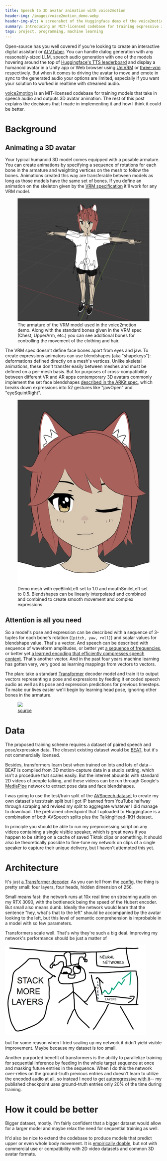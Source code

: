 ```yaml
---
title: Speech to 3D avatar animation with voice2motion
header-img: /images/voice2motion_demo.webp
header-img-alt: A screenshot of the Huggingface demo of the voice2motion network
summary: Introducing an MIT-licensed codebase for training expressive 3D avatar animations from 2D video datasets
tags: project, programming, machine learning
---
```

Open-source has you well covered if you're looking to create an interactive digital assistant or [AI VTuber](https://www.ksadov.com/posts/2024-05-16-aituber.html). You can handle dialog generation with any reasonably-sized LLM, speech audio generation with one of the models hovering around the top of [Huggingface's TTS leaderboard](https://huggingface.co/spaces/ttsds/benchmark) and display a humanoid avatar in a Unity app or Web browser using [UniVRM](https://github.com/vrm-c/UniVRM) or [three-vrm](https://github.com/pixiv/three-vrm) respectively. But when it comes to driving the avatar to move and emote in sync to the generated audio your options are limited, especially if you want your solution to worked in realtime with streamed audio.

[voice2motion](https://github.com/ksadov/voice2motion) is an MIT-licensed codebase for training models that take in speech audio and outputs 3D avatar animation. The rest of this post explains the decisions that I made in implementing it and how I think it could be better.

# Background
## Animating a 3D avatar
Your typical humanoid 3D model comes equipped with a posable armature. You can create animations by specifying a sequence of rotations for each bone in the armature and weighting vertices on the mesh to follow the bones. Animations created this way are transferable between models as long as those models have the same set of bones. If you define an animation on the skeleton given by the [VRM specification](https://github.com/vrm-c/vrm-specification/blob/master/specification/0.0/README.md#vrm-extension-models-bone-mapping-jsonextensionsvrmhumanoid) it'll work for any VRM model.

<figure>
<img
src="/images/voice2motion_armature.webp"
/>
<figcaption>The armature of the VRM model used in the voice2motion demo. Along with the standard bones given in the VRM spec (Chest, UpperArm, etc.) you can see additional bones for controlling the movement of the clothing and hair.</figcaption>
</figure>

The VRM spec doesn't define face bones apart from eyes and jaw. To create expressions animators can use blendshapes (aka "shapekeys"): deformations defined directly on a mesh's vertices. Unlike skeletal animations, these don't transfer easily between meshes and must be defined on a per-mesh basis. But for purposes of cross-compatibility between different VR and AR apps contemporary 3D avatars commonly implement the set face blendshapes [described in the ARKit spec](https://arkit-face-blendshapes.com/), which breaks down expressions into 52 gestures like "jawOpen" and "eyeSquintRight".

<figure>
<img
src="/images/voice2motion_blendshapes.webp"
/>
<figcaption>Demo mesh with eyeBlinkLeft set to 1.0 and mouthSmileLeft set to 0.5. Blendshapes can be linearly interpolated and combined and combined to create smooth movement and complex expressions.</figcaption>
</figure>


## Attention is all you need
So a model's pose and expression can be described with a sequence of 3-tuples for each bone's rotation (`[pitch, yaw, roll]`) and scalar values for blendshape value. That's a vector. And speech can be described with sequence of  waveform amplitudes, or better yet [a sequence of frequencies](https://en.wikipedia.org/wiki/Spectrogram), or better yet [a learned encoding that efficiently compresses speech content](https://huggingface.co/docs/transformers/en/model_doc/hubert). That's another vector. And in the past four years machine learning has gotten very, very good as learning mappings from vectors to vectors.

The plan: take a standard [Transformer](https://en.wikipedia.org/wiki/Transformer) decoder model and train it to output vectors representing a pose and expressions by feeding it encoded speech audio as well as its pose and expression predictions for previous timesteps. To make our lives easier we'll begin by learning head pose, ignoring other bones in the armature.


<figure>
<img
src="https://raw.githubusercontent.com/dvgodoy/dl-visuals/refs/heads/main/Transformers/transf_decself.png"
/>
<figcaption>
<a href="https://github.com/dvgodoy/dl-visuals/blob/main/Transformers/transf_decself.png">source</a> </figcaption>
</figure>

# Data
The proposed training scheme requires a dataset of paired speech and pose/expression data. The closest existing dataset would be [BEAT](https://github.com/camenduru/BEAT), but it's not commercially licensed.

Besides, transformers learn best when trained on lots and lots of data-- BEAT is compiled from 3D motion-capture data in a studio setting, which isn't a procedure that scales easily. But the internet abounds with standard 2D videos of people talking, and these videos can be run through Google's [MediaPipe](https://github.com/google-ai-edge/mediapipe) network to extract pose data and face blendshapes.

I was going to use the test/train split of the [AVSpeech dataset](https://looking-to-listen.github.io/avspeech/) to create my own dataset's test/train split but I got IP banned from YouTube halfway through scraping and revised my split to aggregate whatever I did manage to download. The pretrained checkpoint that I uploaded to Huggingface is a combination of both AVSpeech splits plus the [TalkingHead-1KH](https://github.com/ksadov/TalkingHead-1KH) dataset.

In principle you should be able to run my preprocessing script on any videos containing a single visible speaker, which is great news if you happen to be sitting on a cache of saved Tiktok clips or something. It should also be theoretically possible to fine-tune my network on clips of a single speaker to capture their unique delivery, but I haven't attempted this yet.

# Architecture
It's just [a Transformer decoder](https://github.com/ksadov/voice2motion/blob/main/src/model/simple.py). As you can tell from the [config](https://github.com/ksadov/voice2motion/blob/main/configs/example.json), the thing is pretty small: four layers, four heads, hidden dimension of 256.

Small means fast: the network runs at 10x real time on streaming audio on my RTX 3090, with the bottleneck being the speed of the Hubert encoder. But small also means dumb. Ideally the network would learn that the sentence "hey, what's that to the left" should be accompanied by the avatar looking to the left, but this level of semantic comprehension is improbable in a model with so few parameters.

Transformers scale well. That's why they're such a big deal. Improving my network's performance should be just a matter of

<img
src="/images/stackmorelayers.webp"
alt="A meme depicting a stick figure person presenting a line chart. The chart has two axes named LAYERS and a green line going up. The person is wearing a jester hat and a silly expression. They are yelling STACK MORE LAYERS
"
/>

but for some reason when I tried scaling up my network it didn't yield visible improvement. Maybe because my dataset is too small.

Another purported benefit of transformers is the ability to parallelize training for sequential inference by feeding in the whole target sequence at once and masking future entries in the sequence. When I do this the network over-relies on the ground-truth previous entries and doesn't learn to utilize the encoded audio at all, so instead I need to get [autoregressive with it](https://github.com/ksadov/voice2motion/blob/3b0435bf032ea01e31689da92929a06fa069a42b/src/model/simple.py#L179)-- my published checkpoint uses ground-truth entries only 20% of the time during training.

# How it could be better
Bigger dataset, mostly. I'm fairly confident that a bigger dataset would allow for a larger model and maybe relax the need for sequential training as well.

It'd also be nice to extend the codebase to produce models that predict upper or even whole body movement. It is [empirically doable](https://github.com/PantoMatrix/PantoMatrix?tab=readme-ov-file), but not with commercial use or compatibility with 2D video datasets and common 3D avatar formats.

